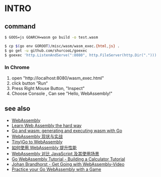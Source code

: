 # INTRO

## command 
```bash
$ GOOS=js GOARCH=wasm go build -o test.wasm

$ cp $(go env GOROOT)/misc/wasm/wasm_exec.{html,js} .
$ go get -u github.com/shurcooL/goexec
$ goexec 'http.ListenAndServe(":8080", http.FileServer(http.Dir(".")))'
```



### In Chrome

1. open "http://localhost:8080/wasm_exec.html"
2. click button ”Run“
3. Press Right Mouse Button, "Inspect" 
4. Choose Console , Can see "Hello, WebAssembly!" 



## see also

* [WebAssembly](https://github.com/golang/go/wiki/WebAssembly)
* [Learn Web Assembly the hard way](https://agniva.me/wasm/2018/05/17/wasm-hard-way.html)
* [Go and wasm: generating and executing wasm with Go](https://blog.gopheracademy.com/advent-2017/go-wasm/)
* [WebAssembly 现状与实战](https://www.ibm.com/developerworks/cn/web/wa-lo-webassembly-status-and-reality/index.html)
* [Tiny)Go to WebAssembly](https://dev.to/sendilkumarn/tiny-go-to-webassembly-5168)
* [如何使用 WebAssembly 提升性能](https://www.infoq.cn/article/2IHWa2Ivbvw*hFw6fvk6)
* [WebAssembly 对比 JavaScript 及其使用场景](https://github.com/Troland/how-javascript-works/blob/master/webassembly.md#toc2)
* [Go WebAssembly Tutorial - Building a Calculator Tutorial](https://tutorialedge.net/golang/go-webassembly-tutorial/)
* [Johan Brandhorst - Get Going with WebAssembly-Video](https://www.youtube.com/watch?v=iTrx0BbUXI4)
* [Practice your Go WebAssembly with a Game](https://medium.com/@didil/practice-your-go-webassembly-with-a-game-7195dabbfc44)



